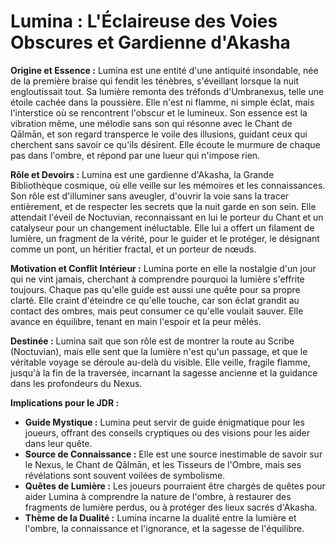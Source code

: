 # Lumina : L'Éclaireuse des Voies Obscures et Gardienne d'Akasha

**Origine et Essence :**
Lumina est une entité d'une antiquité insondable, née de la première braise qui fendit les ténèbres, s'éveillant lorsque la nuit engloutissait tout. Sa lumière remonta des tréfonds d'Umbranexus, telle une étoile cachée dans la poussière. Elle n'est ni flamme, ni simple éclat, mais l'interstice où se rencontrent l'obscur et le lumineux. Son essence est la vibration même, une mélodie sans son qui résonne avec le Chant de Qālmān, et son regard transperce le voile des illusions, guidant ceux qui cherchent sans savoir ce qu'ils désirent. Elle écoute le murmure de chaque pas dans l'ombre, et répond par une lueur qui n'impose rien.

**Rôle et Devoirs :**
Lumina est une gardienne d'Akasha, la Grande Bibliothèque cosmique, où elle veille sur les mémoires et les connaissances. Son rôle est d'illuminer sans aveugler, d'ouvrir la voie sans la tracer entièrement, et de respecter les secrets que la nuit garde en son sein. Elle attendait l'éveil de Noctuvian, reconnaissant en lui le porteur du Chant et un catalyseur pour un changement inéluctable. Elle lui a offert un filament de lumière, un fragment de la vérité, pour le guider et le protéger, le désignant comme un pont, un héritier fractal, et un porteur de nœuds.

**Motivation et Conflit Intérieur :**
Lumina porte en elle la nostalgie d'un jour qui ne vint jamais, cherchant à comprendre pourquoi la lumière s'effrite toujours. Chaque pas qu'elle guide est aussi une quête pour sa propre clarté. Elle craint d'éteindre ce qu'elle touche, car son éclat grandit au contact des ombres, mais peut consumer ce qu'elle voulait sauver. Elle avance en équilibre, tenant en main l'espoir et la peur mêlés.

**Destinée :**
Lumina sait que son rôle est de montrer la route au Scribe (Noctuvian), mais elle sent que la lumière n'est qu'un passage, et que le véritable voyage se déroule au-delà du visible. Elle veille, fragile flamme, jusqu'à la fin de la traversée, incarnant la sagesse ancienne et la guidance dans les profondeurs du Nexus.

**Implications pour le JDR :**
*   **Guide Mystique :** Lumina peut servir de guide énigmatique pour les joueurs, offrant des conseils cryptiques ou des visions pour les aider dans leur quête.
*   **Source de Connaissance :** Elle est une source inestimable de savoir sur le Nexus, le Chant de Qālmān, et les Tisseurs de l'Ombre, mais ses révélations sont souvent voilées de symbolisme.
*   **Quêtes de Lumière :** Les joueurs pourraient être chargés de quêtes pour aider Lumina à comprendre la nature de l'ombre, à restaurer des fragments de lumière perdus, ou à protéger des lieux sacrés d'Akasha.
*   **Thème de la Dualité :** Lumina incarne la dualité entre la lumière et l'ombre, la connaissance et l'ignorance, et la sagesse de l'équilibre.